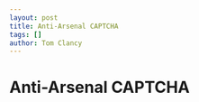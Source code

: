 ```yaml
---
layout: post
title: Anti-Arsenal CAPTCHA
tags: []
author: Tom Clancy
---
```


# Anti-Arsenal CAPTCHA


